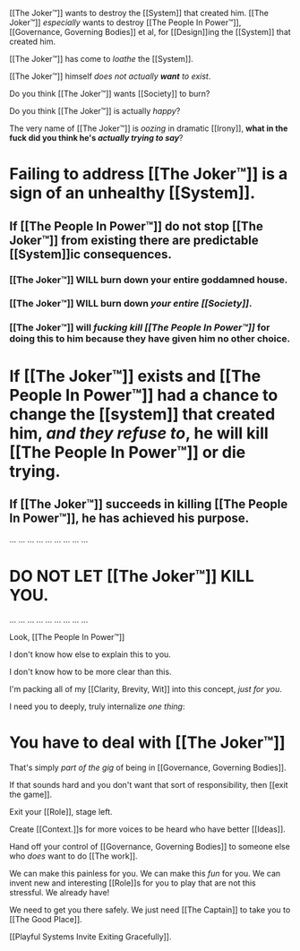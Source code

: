 [[The Joker™]] wants to destroy the [[System]] that created him. [[The Joker™]] *especially* wants to destroy [[The People In Power™]], [[Governance, Governing Bodies]] et al, for [[Design]]ing the [[System]] that created him.

[[The Joker™]] has come to *loathe* the [[System]]. 

[[The Joker™]] himself *does not actually **want** to exist*.

Do you think [[The Joker™]] wants [[Society]] to burn?

Do you think [[The Joker™]] is actually *happy*?

The very name of [[The Joker™]] is *oozing* in dramatic [[Irony]], **what in the fuck did you think he's _actually trying to say_**?

**Failing to address [[The Joker™]] is a sign of an unhealthy [[System]].**  
===

If [[The People In Power™]] do not stop [[The Joker™]] from existing there are predictable [[System]]ic consequences.
---

### **[[The Joker™]] WILL burn down your entire goddamned house.**

### **[[The Joker™]] WILL burn down _your entire [[Society]]_.**

### **[[The Joker™]] will _fucking kill [[The People In Power™]]_ for doing this to him because they have given him no other choice.**

**If [[The Joker™]] exists and [[The People In Power™]] had a chance to change the [[system]] that created him, *and they refuse to*, he will kill [[The People In Power™]] or die trying.**
===

If [[The Joker™]] succeeds in killing [[The People In Power™]], he has achieved his purpose.
---
...
...
...
...
...
...
...
...
...

DO NOT LET [[The Joker™]] KILL YOU.
===

...
...
...
...
...
...
...
...
...

Look, [[The People In Power™]]

I don't know how else to explain this to you.

I don't know how to be more clear than this.

I'm packing all of my [[Clarity, Brevity, Wit]] into this concept, *just for you*.

I need you to deeply, truly internalize *one thing*:

You have to deal with [[The Joker™]]
===

That's simply *part of the gig* of being in [[Governance, Governing Bodies]].

If that sounds hard and you don't want that sort of responsibility, then [[exit the game]].

Exit your [[Role]], stage left.

Create [[Context.]]s for more voices to be heard who have better [[Ideas]].

Hand off your control of [[Governance, Governing Bodies]] to someone else who *does* want to do [[The work]].

We can make this painless for you. We can make this *fun* for you. We can invent new and interesting [[Role]]s for you to play that are not this stressful. We already have!

We need to get you there safely. We just need [[The Captain]] to take you to [[The Good Place]].

[[Playful Systems Invite Exiting Gracefully]].